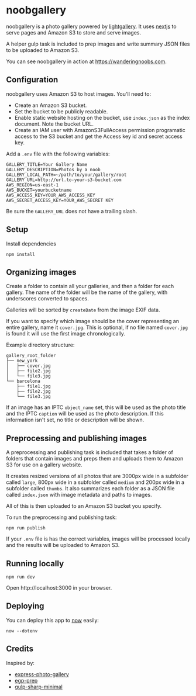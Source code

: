 # noobgallery

noobgallery is a photo gallery powered by [lightgallery](https://sachinchoolur.github.io/lightGallery/). It uses [nextjs](https://nextjs.org/) to serve pages and Amazon S3 to store and serve images.

A helper gulp task is included to prep images and write summary JSON files to be uploaded to Amazon S3.

You can see noobgallery in action at https://wanderingnoobs.com.

## Configuration

noobgallery uses Amazon S3 to host images. You'll need to:

* Create an Amazon S3 bucket.
* Set the bucket to be publicly readable.
* Enable static website hosting on the bucket, use `index.json` as the index document. Note the bucket URL.
* Create an IAM user with AmazonS3FullAccess permission programatic access to the S3 bucket and get the Access key id and secret access key.

Add a `.env` file with the following variables:

    GALLERY_TITLE=Your Gallery Name
    GALLERY_DESCRIPTION=Photos by a noob
    GALLERY_LOCAL_PATH=~/path/to/your/gallery/root
    GALLERY_URL=http://url.to-your-s3-bucket.com
    AWS_REGION=us-east-1
    AWS_BUCKET=yourbucketname
    AWS_ACCESS_KEY=YOUR_AWS_ACCESS_KEY
    AWS_SECRET_ACCESS_KEY=YOUR_AWS_SECRET KEY

Be sure the `GALLERY_URL` does not have a trailing slash.

## Setup

Install dependencies

    npm install

## Organizing images

Create a folder to contain all your galleries, and then a folder for each gallery. The name of the folder will be the name of the gallery, with underscores converted to spaces.

Galleries will be sorted by `createDate` from the image EXIF data.

If you want to specify which image should be the cover representing an entire gallery, name it `cover.jpg`. This is optional, if no file named `cover.jpg` is found it will use the first image chronologically.

Example directory structure:

    gallery_root_folder
    ├── new_york
    │   ├── cover.jpg
    │   ├── file2.jpg
    │   └── file3.jpg
    └── barcelona   
        ├── file1.jpg
        ├── file2.jpg
        └── file3.jpg

If an image has an IPTC `object_name` set, this will be used as the photo title and the IPTC `caption` will be used as the photo description. If this information isn't set, no title or description will be shown.

## Preprocessing and publishing images

A preprocessing and publishing task is included that takes a folder of folders that contain images and preps them and uploads them to Amazon S3 for use on a gallery website.

It creates resized versions of all photos that are 3000px wide in a subfolder called `large`, 800px wide in a subfolder called `medium` and 200px wide in a subfolder called `thumbs`. It also summarizes each folder as a JSON file called `index.json` with image metadata and paths to images.

All of this is then uploaded to an Amazon S3 bucket you specify.

To run the preprocessing and publishing task:

    npm run publish

If your `.env` file is has the correct variables, images will be processed locally and the results will be uploaded to Amazon S3.

## Running locally

    npm run dev

Open http://localhost:3000 in your browser.

## Deploying

You can deploy this app to [now](https://zeit.co/now) easily:

    now --dotenv

## Credits

Inspired by:
* [express-photo-gallery](https://github.com/timmydoza/express-photo-gallery)
* [egp-prep](https://github.com/timmydoza/epg-prep)
* [gulp-sharp-minimal](https://github.com/pupil-labs/gulp-sharp-minimal)
